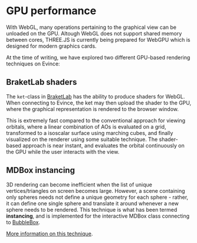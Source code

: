 # GPU performance

With WebGL, many operations pertaining to the graphical view can be unloaded on the GPU. Altough WebGL does not support shared memory between cores, THREE.JS is currently being prepared for WebGPU which is designed for modern graphics cards. 

At the time of writing, we have explored two different GPU-based rendering techniques on Evince:

## BraketLab shaders

The ```ket```-class in <a href="audunsh.github.io/braketlab">BraketLab</a> has the ability to produce shaders for WebGL. When connecting to Evince, the ket may then upload the shader to the GPU, where the graphical representation is rendered to the browser window. 

This is extremely fast compared to the conventional approach for viewing orbitals, where a linear combination of AOs is evaluated on a grid, transformed to a isoscalar surface using marching cubes, and finally visualized on the renderer using some suitable technique. The shader-based approach is near instant, and evaluates the orbital continuously on the GPU while the user interacts with the view.

## MDBox instancing

3D rendering can become inefficient when the list of unique vertices/triangles on screen becomes large. However, a scene containing only spheres needs not define a unique geometry for each sphere - rather, it can define one single sphere and translate it around whenever a new sphere needs to be rendered. This technique is what has been termed **instancing**, and is implemented for the interactive MDBox class connecting to <a href="audunsh.github.io/bubblebox">BubbleBox</a>.

<a href="https://velasquezdaniel.com/blog/rendering-100k-spheres-instantianing-and-draw-calls/">More information on this technique</a>.
